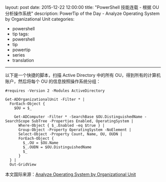 ﻿layout: post
date: 2015-12-22 12:00:00
title: "PowerShell 技能连载 - 根据 OU 分析操作系统"
description: PowerTip of the Day - Analyze Operating System by Organizational Unit
categories:
- powershell
- tip
tags:
- powershell
- tip
- powertip
- series
- translation
---
以下是一个快捷的脚本，扫描 Active Directory 中的所有 OU，得到所有的计算机账户，然后将每个 OU 的信息按照操作系统分组：

    #requires -Version 2 -Modules ActiveDirectory
    
    Get-ADOrganizationalUnit -Filter * |
      ForEach-Object {
        $OU = $_
    
        Get-ADComputer -Filter * -SearchBase $OU.DistinguishedName -SearchScope SubTree -Properties Enabled, OperatingSystem |
          Where-Object { $_.Enabled -eq $true } |
          Group-Object -Property OperatingSystem -NoElement |
          Select-Object -Property Count, Name, OU, OUDN |
          ForEach-Object {
            $_.OU = $OU.Name
            $_.OUDN = $OU.DistinguishedName
            $_
          }
      } |
      Out-GridView

<!--more-->
本文国际来源：[Analyze Operating System by Organizational Unit](http://community.idera.com/powershell/powertips/b/tips/posts/analyze-operating-system-by-organizational-unit)

